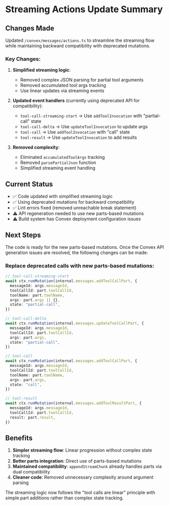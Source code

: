 # Streaming Actions Update Summary

## Changes Made

Updated `/convex/messages/actions.ts` to streamline the streaming flow while maintaining backward compatibility with deprecated mutations.

### Key Changes:

1. **Simplified streaming logic**:
   - Removed complex JSON parsing for partial tool arguments
   - Removed accumulated tool args tracking
   - Use linear updates via streaming events

2. **Updated event handlers** (currently using deprecated API for compatibility):
   - `tool-call-streaming-start` → Use `addToolInvocation` with "partial-call" state
   - `tool-call-delta` → Use `updateToolInvocation` to update args
   - `tool-call` → Use `addToolInvocation` with "call" state  
   - `tool-result` → Use `updateToolInvocation` to add results

3. **Removed complexity**:
   - Eliminated `accumulatedToolArgs` tracking
   - Removed `parsePartialJson` function
   - Simplified streaming event handling

## Current Status

- ✅ Code updated with simplified streaming logic
- ✅ Using deprecated mutations for backward compatibility
- ✅ Lint errors fixed (removed unreachable break statement)
- ⚠️ API regeneration needed to use new parts-based mutations
- ⚠️ Build system has Convex deployment configuration issues

## Next Steps

The code is ready for the new parts-based mutations. Once the Convex API generation issues are resolved, the following changes can be made:

### Replace deprecated calls with new parts-based mutations:

```typescript
// tool-call-streaming-start
await ctx.runMutation(internal.messages.addToolCallPart, {
  messageId: args.messageId,
  toolCallId: part.toolCallId,
  toolName: part.toolName,
  args: part.args || {},
  state: "partial-call",
})

// tool-call-delta  
await ctx.runMutation(internal.messages.updateToolCallPart, {
  messageId: args.messageId,
  toolCallId: part.toolCallId,
  args: part.args,
  state: "partial-call",
})

// tool-call
await ctx.runMutation(internal.messages.addToolCallPart, {
  messageId: args.messageId,
  toolCallId: part.toolCallId,
  toolName: part.toolName,
  args: part.args,
  state: "call",
})

// tool-result
await ctx.runMutation(internal.messages.addToolResultPart, {
  messageId: args.messageId,
  toolCallId: part.toolCallId,
  result: part.result,
})
```

## Benefits

1. **Simpler streaming flow**: Linear progression without complex state tracking
2. **Better parts integration**: Direct use of parts-based mutations
3. **Maintained compatibility**: `appendStreamChunk` already handles parts via dual compatibility
4. **Cleaner code**: Removed unnecessary complexity around argument parsing

The streaming logic now follows the "tool calls are linear" principle with simple part additions rather than complex state tracking.